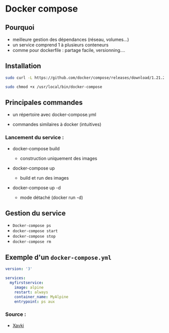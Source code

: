 # Docker compose

## Pourquoi 

- meilleure gestion des dépendances (réseau, volumes...)
- un service comprend 1 à plusieurs conteneurs
- comme pour dockerfile : partage facile, versionning....

## Installation 

```bash
sudo curl -L https://github.com/docker/compose/releases/download/1.21.2/docker-compose-`uname -s`-`uname -m` -o /usr/local/bin/docker-compose

sudo chmod +x /usr/local/bin/docker-compose
```

## Principales commandes 

- un répertoire avec docker-compose.yml

- commandes similaires à docker (intuitives)


### Lancement du service :

- docker-compose build
	- construction uniquement des images

- docker-compose up
	- build et run des images

- docker-compose up -d
	- mode détaché (docker run -d)

## Gestion du service

- `Docker-compose ps `
- `docker-compose start `
- `docker-compose stop `
- `docker-compose rm `

## Exemple d'un `docker-compose.yml`

```yml
version: '3'

services:
  myfirstservice:
    image: alpine
    restart: always
    container_name: MyAlpine
    entrypoint: ps aux
```
### Source :
  
- [Xavki](https://gitlab.com/xavki/presentations-dockercompose)